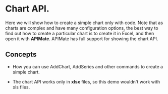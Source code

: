 # Chart API.

Here we will show how to create a simple chart only with code. Note that
as charts are complex and have many configuration options, the best way
to find out how to create a particular chart is to create it in Excel,
and then open it with **APIMate**. APIMate has full support for showing
the chart API.

## Concepts

- How you can use AddChart, AddSeries and other commands to create a
  simple chart.

- The chart API works only in **xlsx** files, so this demo wouldn't
  work with xls files.
